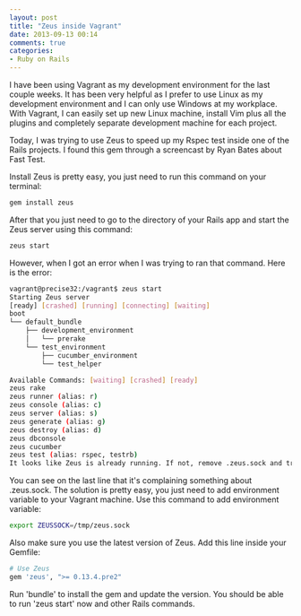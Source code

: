 ```yaml
---
layout: post
title: "Zeus inside Vagrant"
date: 2013-09-13 00:14
comments: true
categories: 
- Ruby on Rails
---
```


I have been using Vagrant as my development environment for the last couple weeks. It has been very helpful as I prefer to use Linux as my development environment and I can only use Windows at my workplace. With Vagrant, I can easily set up new Linux machine, install Vim plus all the plugins and completely separate development machine for each project. 

Today, I was trying to use Zeus to speed up my Rspec test inside one of the Rails projects. I found this gem through a screencast by Ryan Bates about Fast Test. 

Install Zeus is pretty easy, you just need to run this command on your terminal:

``` bash 
gem install zeus
```

After that you just need to go to the directory of your Rails app and start the Zeus server using this command:

``` bash
zeus start
```

However, when I got an error when I was trying to ran that command. Here is the error:

``` bash
vagrant@precise32:/vagrant$ zeus start
Starting Zeus server
[ready] [crashed] [running] [connecting] [waiting]
boot
└── default_bundle
    ├── development_environment
    │   └── prerake
    └── test_environment
        ├── cucumber_environment
        └── test_helper

Available Commands: [waiting] [crashed] [ready]
zeus rake
zeus runner (alias: r)
zeus console (alias: c)
zeus server (alias: s)
zeus generate (alias: g)
zeus destroy (alias: d)
zeus dbconsole
zeus cucumber
zeus test (alias: rspec, testrb)
It looks like Zeus is already running. If not, remove .zeus.sock and try again.
```

You can see on the last line that it's complaining something about .zeus.sock. The solution is pretty easy, you just need to add environment variable to your Vagrant machine. Use this command to add environment variable:

``` bash
export ZEUSSOCK=/tmp/zeus.sock
```

Also make sure you use the latest version of Zeus. Add this line inside your Gemfile:

``` ruby
# Use Zeus
gem 'zeus', ">= 0.13.4.pre2"
```

Run 'bundle' to install the gem and update the version. You should be able to run 'zeus start' now and other Rails commands.
